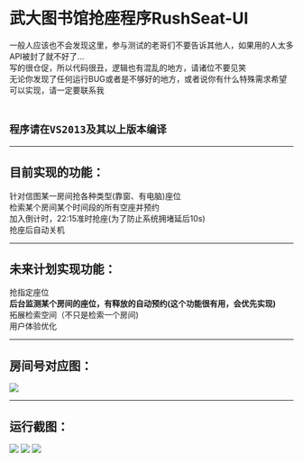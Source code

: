 # 武大图书馆抢座程序RushSeat-UI<br>
一般人应该也不会发现这里，参与测试的老哥们不要告诉其他人，如果用的人太多API被封了就不好了...<br>
写的很仓促，所以代码很丑，逻辑也有混乱的地方，请诸位不要见笑<br>
无论你发现了任何运行BUG或者是不够好的地方，或者说你有什么特殊需求希望可以实现，请一定要联系我<br>
<br>
## `程序请在VS2013及其以上版本编译`
- - -
## 目前实现的功能：<br>
针对信图某一房间抢各种类型(靠窗、有电脑)座位<br>
检索某个房间某个时间段的所有空座并预约<br>
加入倒计时，22:15准时抢座(为了防止系统拥堵延后10s)<br>
抢座后自动关机<br>
- - -
## 未来计划实现功能：<br>
抢指定座位<br>
**后台监测某个房间的座位，有释放的自动预约(这个功能很有用，会优先实现)** <br>
拓展检索空间（不只是检索一个房间)<br>
用户体验优化<br>
- - -
## 房间号对应图：<br>
![](https://github.com/spAurora/RushSeat-UI/blob/master/pic/0.png)
- - -
## 运行截图：<br>
![](https://github.com/spAurora/RushSeat-UI/blob/master/pic/2.png)
![](https://github.com/spAurora/RushSeat-UI/blob/master/pic/3.png)
![](https://github.com/spAurora/RushSeat-UI/blob/master/pic/1.png)
